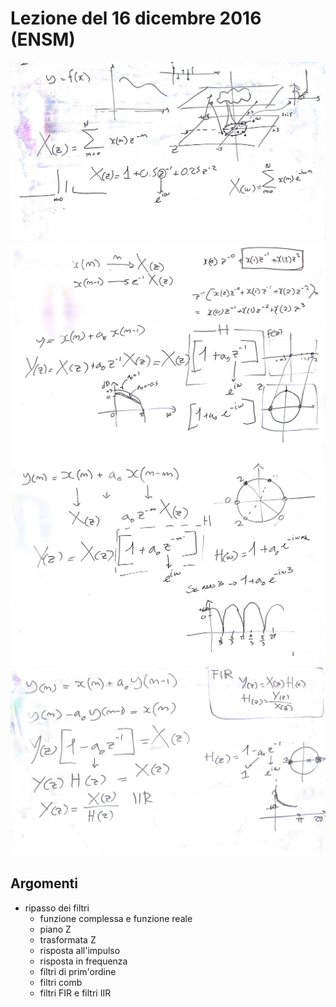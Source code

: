 # Lezione del 16 dicembre 2016 (ENSM)

![whiteboard 1](./BN_II_20161216_1.jpg)
![whiteboard 2](./BN_II_20161216_2.jpg)
![whiteboard 3](./BN_II_20161216_3.jpg)
![whiteboard 4](./BN_II_20161216_4.jpg)

## Argomenti

* ripasso dei filtri
  * funzione complessa e funzione reale
  * piano Z
  * trasformata Z
  * risposta all'impulso
  * risposta in frequenza
  * filtri di prim'ordine
  * filtri comb
  * filtri FIR e filtri IIR
